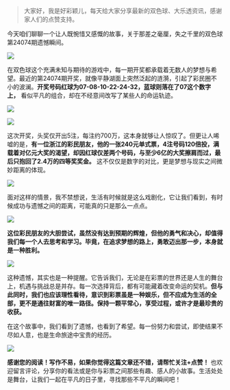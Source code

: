 > 大家好，我是好彩颖儿，每天给大家分享最新的双色球、大乐透资讯，感谢家人们的点赞支持。



今天咱们聊聊一个让人既惋惜又感慨的故事，关于那差之毫厘，失之千里的双色球第24074期遗憾瞬间。

![](https://cdn.jsdelivr.net/gh/wangwenjie1314/PicCDN/2024-7-1/1719796192533-image.png)

在双色球这个充满未知与期待的游戏中，每一期开奖都承载着无数人的梦想与希望。最近的第24074期开奖，就像平静湖面上突然泛起的涟漪，引起了彩民圈不小的波澜。**开奖号码红球为07-08-10-22-24-32，蓝球则落在了07这个数字上，** 看似平凡的组合，却在不经意间改写了某些人的命运轨迹。


![](https://cdn.jsdelivr.net/gh/wangwenjie1314/PicCDN/2024-7-2/1719891848148-image.png)

![](https://cdn.jsdelivr.net/gh/wangwenjie1314/PicCDN/2024-7-1/1719796215327-image.png)


这次开奖，头奖仅开出5注，每注约700万，这本身就够让人惊叹了。但更让人唏嘘的是，**有一位浙江的彩民朋友，他的一张240元单式票，4注号码120倍投，满载着对亿元大奖的渴望，却因红球仅差两个号码，与至少6亿的大奖擦肩而过，最后只抱回了2.4万的四等奖奖金。** 这不仅仅是数字的对比，更是梦想与现实之间微妙距离的体现。

![](https://cdn.jsdelivr.net/gh/wangwenjie1314/PicCDN/2024-7-1/1719796227324-image.png)

面对这样的情景，我不禁想说，生活有时候就是这么戏剧化，它让我们看到，有时候成功与遗憾之间的距离，可能真的只是那么一点点。

![](https://cdn.jsdelivr.net/gh/wangwenjie1314/PicCDN/2024-7-1/1719796244189-image.png)


**这位彩民朋友的大胆尝试，虽然没有达到预期的辉煌，但他的勇气和决心，却值得我们每一个人去思考和学习。毕竟，在追求梦想的路上，勇敢迈出那一步，本身就是一种胜利。**


![](https://cdn.jsdelivr.net/gh/wangwenjie1314/PicCDN/2024-7-2/1719891908588-image.png)

这种遗憾，其实也是一种提醒。它告诉我们，无论是在彩票的世界还是人生的舞台上，机遇与挑战总是并存。每一次选择背后，都有可能藏着改变命运的契机。**但与此同时，我们也应该理性看待，意识到彩票虽是一种娱乐，但不应成为生活的全部，更不是通往财富的唯一路径。保持一颗平常心，享受过程，或许才是最珍贵的收获。**


在这个故事中，我们看到了遗憾，也看到了希望。每一份努力和尝试，即使结果不尽如人意，也是生命旅途中宝贵的经历。

![](https://cdn.jsdelivr.net/gh/wangwenjie1314/PicCDN/2024-6-19/1718769631035-image.png)


**感谢您的阅读！写作不易，如果你觉得这篇文章还不错，请帮忙关注+点赞！** 也欢迎留言评论，分享你的看法或是你与彩票之间那些有趣、感人的小故事。生活处处是舞台，让我们一起在平凡的日子里，寻找那些不平凡的瞬间吧！